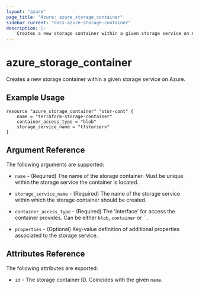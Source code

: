 ```yaml
---
layout: "azure"
page_title: "Azure: azure_storage_container"
sidebar_current: "docs-azure-storage-container"
description: |-
    Creates a new storage container within a given storage service on Azure.
---
```


# azure\_storage\_container

Creates a new storage container within a given storage service on Azure.

## Example Usage

```
resource "azure_storage_container" "stor-cont" {
	name = "terraform-storage-container"
	container_access_type = "blob"
	storage_service_name = "tfstorserv"
}
````

## Argument Reference

The following arguments are supported:

* `name` - (Required) The name of the storage container. Must be unique within
    the storage service the container is located.

* `storage_service_name` - (Required) The name of the storage service within
    which the storage container should be created.

* `container_access_type` - (Required) The 'interface' for access the container
    provides. Can be either `blob`, `container` or ``.

* `properties` - (Optional) Key-value definition of additional properties
    associated to the storage service.

## Attributes Reference

The following attributes are exported:

* `id` - The storage container ID. Coincides with the given `name`.
